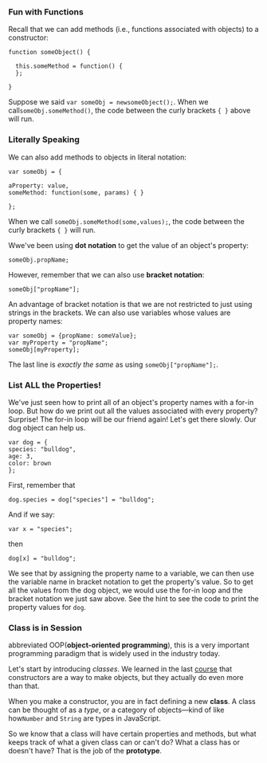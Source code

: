 ### **Fun with Functions**

Recall that we can add methods \(i.e., functions associated with objects\) to a constructor:

```
function someObject() {

  this.someMethod = function() {
  };

}
```

Suppose we said `var someObj = newsomeObject();`. When we call`someObj.someMethod()`, the code between the curly brackets `{ }` above will run.

### **Literally Speaking**

We can also add methods to objects in literal notation:

```
var someObj = {

aProperty: value,
someMethod: function(some, params) { }

};

```

When we call `someObj.someMethod(some,values);`, the code between the curly brackets `{ }` will run.

Wwe've been using **dot notation** to get the value of an object's property:

```
someObj.propName;

```

However, remember that we can also use **bracket notation**:

```
someObj["propName"];

```

An advantage of bracket notation is that we are not restricted to just using strings in the brackets. We can also use variables whose values are property names:

```
var someObj = {propName: someValue};
var myProperty = "propName";
someObj[myProperty];

```

The last line is _exactly the same_ as using `someObj["propName"];`.

### **List ALL the Properties!**

We've just seen how to print all of an object's property names with a for-in loop. But how do we print out all the values associated with every property? Surprise! The for-in loop will be our friend again! Let's get there slowly. Our dog object can help us.

```
var dog = {
species: "bulldog",
age: 3,
color: brown
};

```

First, remember that

`dog.species = dog["species"] = "bulldog";`

And if we say:

`var x = "species";`

then

`dog[x] = "bulldog";`

We see that by assigning the property name to a variable, we can then use the variable name in bracket notation to get the property's value. So to get all the values from the dog object, we would use the for-in loop and the bracket notation we just saw above. See the hint to see the code to print the property values for `dog`.

### **Class is in Session**

abbreviated OOP\(**object-oriented programming**\), this is a very important programming paradigm that is widely used in the industry today.

Let's start by introducing _classes_. We learned in the last [course](http://www.codecademy.com/courses/spencer-sandbox/3/1?curriculum_id=506324b3a7dffd00020bf661) that constructors are a way to make objects, but they actually do even more than that.

When you make a constructor, you are in fact defining a new **class**. A class can be thought of as a _type_, or a category of objects—kind of like how`Number` and `String` are types in JavaScript.



So we know that a class will have certain properties and methods, but what keeps track of what a given class can or can't do? What a class has or doesn't have? That is the job of the **prototype**.



